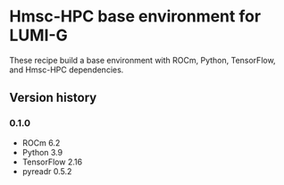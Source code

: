 # Hmsc-HPC base environment for LUMI-G

These recipe build a base environment with ROCm, Python, TensorFlow, and Hmsc-HPC dependencies.

## Version history

### 0.1.0

- ROCm 6.2
- Python 3.9
- TensorFlow 2.16
- pyreadr 0.5.2
